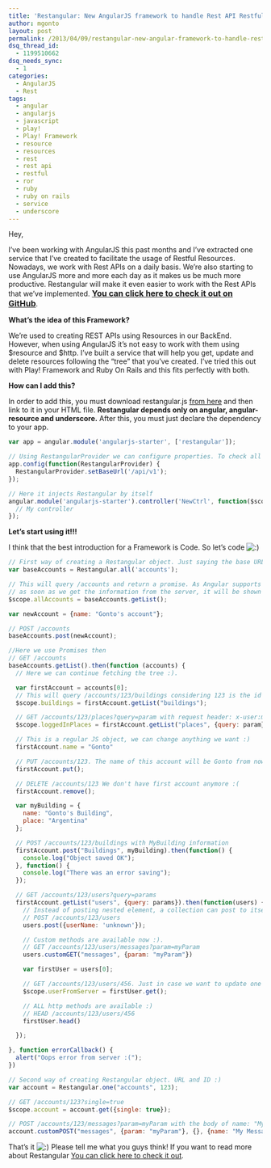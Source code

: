 ```yaml
---
title: 'Restangular: New AngularJS framework to handle Rest API Restful Resources properly and easily'
author: mgonto
layout: post
permalink: /2013/04/09/restangular-new-angular-framework-to-handle-restful-resources-properly-and-easily/
dsq_thread_id:
  - 1199510662
dsq_needs_sync:
  - 1
categories:
  - AngularJS
  - Rest
tags:
  - angular
  - angularjs
  - javascript
  - play!
  - Play! Framework
  - resource
  - resources
  - rest
  - rest api
  - restful
  - ror
  - ruby
  - ruby on rails
  - service
  - underscore
---
```

Hey,

I&#8217;ve been working with AngularJS this past months and I&#8217;ve extracted one service that I&#8217;ve created to facilitate the usage of Restful Resources. Nowadays, we work with Rest APIs on a daily basis. We&#8217;re also starting to use AngularJS more and more each day as it makes us be much more productive. Restangular will make it even easier to work with the Rest APIs that we&#8217;ve implemented. **<a style="font-size:16px" href="https://github.com/mgonto/restangular" target="_blank">You can click here to check it out on GitHub</a>**.

**What&#8217;s the idea of this Framework?**

We&#8217;re used to creating REST APIs using Resources in our BackEnd. However, when using AngularJS it&#8217;s not easy to work with them using $resource and $http. I&#8217;ve built a service that will help you get, update and delete resources following the &#8220;tree&#8221; that you&#8217;ve created. I&#8217;ve tried this out with Play! Framework and Ruby On Rails and this fits perfectly with both.

**How can I add this?**

In order to add this, you must download restangular.js [from here][1] and then link to it in your HTML file. **Restangular depends only on angular, angular-resource and underscore.** After this, you must just declare the dependency to your app.

````js
var app = angular.module('angularjs-starter', ['restangular']);

// Using RestangularProvider we can configure properties. To check all properties go to https://github.com/mgonto/restangular
app.config(function(RestangularProvider) {
  RestangularProvider.setBaseUrl('/api/v1');
});

// Here it injects Restangular by itself
angular.module('angularjs-starter').controller('NewCtrl', function($scope, Restangular) {
  // My controller
});
````

**Let&#8217;s start using it!!!**

I think that the best introduction for a Framework is Code. So let&#8217;s code <img src="http://gon.to/wp-includes/images/smilies/icon_smile.gif" alt=":)" class="wp-smiley" /> 

```js
// First way of creating a Restangular object. Just saying the base URL
var baseAccounts = Restangular.all('accounts');

// This will query /accounts and return a promise. As Angular supports setting promises to scope variables
// as soon as we get the information from the server, it will be shown in our template :)
$scope.allAccounts = baseAccounts.getList();

var newAccount = {name: "Gonto's account"};

// POST /accounts
baseAccounts.post(newAccount);

//Here we use Promises then 
// GET /accounts
baseAccounts.getList().then(function (accounts) {
  // Here we can continue fetching the tree :).

  var firstAccount = accounts[0];
  // This will query /accounts/123/buildings considering 123 is the id of the firstAccount
  $scope.buildings = firstAccount.getList("buildings");

  // GET /accounts/123/places?query=param with request header: x-user:mgonto
  $scope.loggedInPlaces = firstAccount.getList("places", {query: param}, {'x-user': 'mgonto'})

  // This is a regular JS object, we can change anything we want :) 
  firstAccount.name = "Gonto"

  // PUT /accounts/123. The name of this account will be Gonto from now on
  firstAccount.put();

  // DELETE /accounts/123 We don't have first account anymore :(
  firstAccount.remove();

  var myBuilding = {
    name: "Gonto's Building",
    place: "Argentina"
  };

  // POST /accounts/123/buildings with MyBuilding information
  firstAccount.post("Buildings", myBuilding).then(function() {
    console.log("Object saved OK");
  }, function() {
    console.log("There was an error saving");
  });

  // GET /accounts/123/users?query=params
  firstAccount.getList("users", {query: params}).then(function(users) {
    // Instead of posting nested element, a collection can post to itself
    // POST /accounts/123/users
    users.post({userName: 'unknown'});

    // Custom methods are available now :).
    // GET /accounts/123/users/messages?param=myParam
    users.customGET("messages", {param: "myParam"})

    var firstUser = users[0];

    // GET /accounts/123/users/456. Just in case we want to update one user :)
    $scope.userFromServer = firstUser.get();

    // ALL http methods are available :)
    // HEAD /accounts/123/users/456
    firstUser.head()

  });

}, function errorCallback() {
  alert("Oops error from server :(");
})

// Second way of creating Restangular object. URL and ID :)
var account = Restangular.one("accounts", 123);

// GET /accounts/123?single=true
$scope.account = account.get({single: true});

// POST /accounts/123/messages?param=myParam with the body of name: "My Message"
account.customPOST("messages", {param: "myParam"}, {}, {name: "My Message"})
````

That&#8217;s it <img src="http://gon.to/wp-includes/images/smilies/icon_smile.gif" alt=":)" class="wp-smiley" /> Please tell me what you guys think! If you want to read more about Restangular [You can click here to check it out][2].

 [1]: https://raw.github.com/mgonto/restangular/master/dist/restangular.js
 [2]: https://github.com/mgonto/restangular
